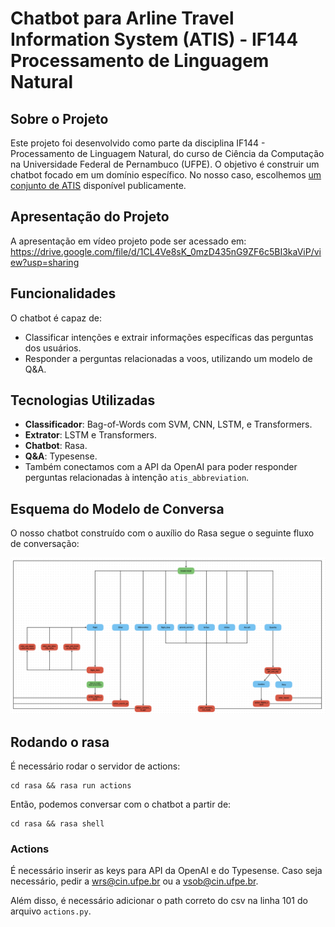 # Chatbot para Arline Travel Information System (ATIS) - IF144 Processamento de Linguagem Natural

## Sobre o Projeto

Este projeto foi desenvolvido como parte da disciplina IF144 - Processamento de Linguagem Natural, do curso de Ciência da Computação na Universidade Federal de Pernambuco (UFPE). O objetivo é construir um chatbot focado em um domínio específico. No nosso caso, escolhemos [um conjunto de ATIS](https://github.com/howl-anderson/ATIS_dataset) disponível publicamente. 

## Apresentação do Projeto

A apresentação em vídeo projeto pode ser acessado em: https://drive.google.com/file/d/1CL4Ve8sK_0mzD435nG9ZF6c5BI3kaViP/view?usp=sharing

## Funcionalidades

O chatbot é capaz de:
- Classificar intenções e extrair informações específicas das perguntas dos usuários.
- Responder a perguntas relacionadas a voos, utilizando um modelo de Q&A.

## Tecnologias Utilizadas

- **Classificador**: Bag-of-Words com SVM, CNN, LSTM, e Transformers.
- **Extrator**: LSTM e Transformers.
- **Chatbot**: Rasa.
- **Q&A**: Typesense.
- Também conectamos com a API da OpenAI para poder responder perguntas relacionadas à intenção `atis_abbreviation`.

## Esquema do Modelo de Conversa

O nosso chatbot construído com o auxílio do Rasa segue o seguinte fluxo de conversação:

![Esquema do Modelo de Conversa](chat_flow.png)

## Rodando o rasa

É necessário rodar o servidor de actions:
```
cd rasa && rasa run actions
```

Então, podemos conversar com o chatbot a partir de:
```
cd rasa && rasa shell
```

### Actions

É necessário inserir as keys para API da OpenAI e do Typesense. Caso seja necessário, pedir a wrs@cin.ufpe.br ou a vsob@cin.ufpe.br.

Além disso, é necessário adicionar o path correto do csv na linha 101 do arquivo `actions.py`.







